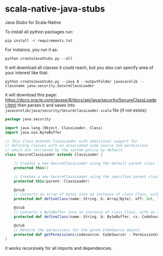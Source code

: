 # scala-native-java-stubs
Java Stubs for Scala-Native

To install all python packages run:
```
pip install -r requirements.txt
```

For instance, you run it as:
```
python createJavaStubs.py --all
```
It will download all classes it could reach, but you also can specify area of your interest like that:
```
python createJavaStubs.py --java 8 --outputFolder javacorelib --classname java.security.SecureClassLoader
```
it will download this page: https://docs.oracle.com/javase/8/docs/api/java/security/SecureClassLoader.html
then parses it and saves into `javacorelib/java/security/SecureClassLoader.scala` file (if not exists):
```Scala
package java.security

import java.lang.{Object, ClassLoader, Class}
import java.nio.ByteBuffer

// This class extends ClassLoader with additional support for
// defining classes with an associated code source and permissions
// which are retrieved by the system policy by default.
class SecureClassLoader extends ClassLoader {

    // Creates a new SecureClassLoader using the default parent class loader for delegation.
    protected this()

    // Creates a new SecureClassLoader using the specified parent class loader for delegation.
    protected this(parent: ClassLoader)

    @stub
    // Converts an array of bytes into an instance of class Class, with an optional CodeSource.
    protected def defineClass(name: String, b: Array[Byte], off: Int, len: Int, cs: CodeSource): Class[_] = ???

    @stub
    // Converts a ByteBuffer into an instance of class Class, with an optional CodeSource.
    protected def defineClass(name: String, b: ByteBuffer, cs: CodeSource): Class[_] = ???

    @stub
    // Returns the permissions for the given CodeSource object.
    protected def getPermissions(codesource: CodeSource) : PermissionCollection = ???
}
```
it works recursively for all imports and dependencies.
